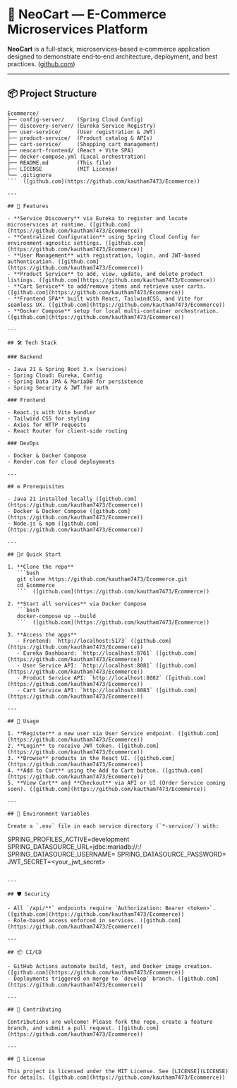 # 🛒 NeoCart — E-Commerce Microservices Platform

**NeoCart** is a full‑stack, microservices‑based e‑commerce application designed to demonstrate end‑to‑end architecture, deployment, and best practices. ([github.com](https://github.com/kautham7473/Ecommerce))

---

## 📦 Project Structure

```
Ecommerce/                         
├── config-server/    (Spring Cloud Config)      
├── discovery-server/ (Eureka Service Registry)   
├── user-service/     (User registration & JWT)    
├── product-service/  (Product catalog & APIs)     
├── cart-service/     (Shopping cart management)   
├── neocart-frontend/ (React + Vite SPA)          
├── docker-compose.yml (Local orchestration)      
├── README.md         (This file)                
├── LICENSE           (MIT License)              
└── .gitignore                                      
```  ([github.com](https://github.com/kautham7473/Ecommerce))

---

## 🚀 Features

- **Service Discovery** via Eureka to register and locate microservices at runtime. ([github.com](https://github.com/kautham7473/Ecommerce))
- **Centralized Configuration** using Spring Cloud Config for environment‑agnostic settings. ([github.com](https://github.com/kautham7473/Ecommerce))
- **User Management** with registration, login, and JWT‑based authentication. ([github.com](https://github.com/kautham7473/Ecommerce))
- **Product Service** to add, view, update, and delete product listings. ([github.com](https://github.com/kautham7473/Ecommerce))
- **Cart Service** to add/remove items and retrieve user carts. ([github.com](https://github.com/kautham7473/Ecommerce))
- **Frontend SPA** built with React, TailwindCSS, and Vite for seamless UX. ([github.com](https://github.com/kautham7473/Ecommerce))
- **Docker Compose** setup for local multi‑container orchestration. ([github.com](https://github.com/kautham7473/Ecommerce))

---

## 🛠️ Tech Stack

### Backend

- Java 21 & Spring Boot 3.x (services)
- Spring Cloud: Eureka, Config
- Spring Data JPA & MariaDB for persistence
- Spring Security & JWT for auth

### Frontend

- React.js with Vite bundler
- Tailwind CSS for styling
- Axios for HTTP requests
- React Router for client‑side routing

### DevOps

- Docker & Docker Compose
- Render.com for cloud deployments

---

## ⚙️ Prerequisites

- Java 21 installed locally ([github.com](https://github.com/kautham7473/Ecommerce))
- Docker & Docker Compose ([github.com](https://github.com/kautham7473/Ecommerce))
- Node.js & npm ([github.com](https://github.com/kautham7473/Ecommerce))

---

## 🏃‍♂️ Quick Start

1. **Clone the repo**
   ```bash
   git clone https://github.com/kautham7473/Ecommerce.git
   cd Ecommerce
   ```  ([github.com](https://github.com/kautham7473/Ecommerce))

2. **Start all services** via Docker Compose
   ```bash
   docker-compose up --build
   ```  ([github.com](https://github.com/kautham7473/Ecommerce))

3. **Access the apps**
   - Frontend: `http://localhost:5173` ([github.com](https://github.com/kautham7473/Ecommerce))
   - Eureka Dashboard: `http://localhost:8761` ([github.com](https://github.com/kautham7473/Ecommerce))
   - User Service API: `http://localhost:8081` ([github.com](https://github.com/kautham7473/Ecommerce))
   - Product Service API: `http://localhost:8082` ([github.com](https://github.com/kautham7473/Ecommerce))
   - Cart Service API: `http://localhost:8083` ([github.com](https://github.com/kautham7473/Ecommerce))

---

## 🌟 Usage

1. **Register** a new user via User Service endpoint. ([github.com](https://github.com/kautham7473/Ecommerce))
2. **Login** to receive JWT token. ([github.com](https://github.com/kautham7473/Ecommerce))
3. **Browse** products in the React UI. ([github.com](https://github.com/kautham7473/Ecommerce))
4. **Add to Cart** using the Add to Cart button. ([github.com](https://github.com/kautham7473/Ecommerce))
5. **View Cart** and **Checkout** via API or UI (Order Service coming soon). ([github.com](https://github.com/kautham7473/Ecommerce))

---

## 📝 Environment Variables

Create a `.env` file in each service directory (`*-service/`) with:
```
SPRING_PROFILES_ACTIVE=development
SPRING_DATASOURCE_URL=jdbc:mariadb://<host>:<port>/<db>
SPRING_DATASOURCE_USERNAME=<user>
SPRING_DATASOURCE_PASSWORD=<pass>
JWT_SECRET=<your_jwt_secret>
```  ([github.com](https://github.com/kautham7473/Ecommerce))

---

## 🛡️ Security

- All `/api/**` endpoints require `Authorization: Bearer <token>`. ([github.com](https://github.com/kautham7473/Ecommerce))
- Role‑based access enforced in services. ([github.com](https://github.com/kautham7473/Ecommerce))

---

## 📦 CI/CD

- GitHub Actions automate build, test, and Docker image creation. ([github.com](https://github.com/kautham7473/Ecommerce))
- Deployments triggered on merge to `develop` branch. ([github.com](https://github.com/kautham7473/Ecommerce))

---

## 🤝 Contributing

Contributions are welcome! Please fork the repo, create a feature branch, and submit a pull request. ([github.com](https://github.com/kautham7473/Ecommerce))

---

## 📄 License

This project is licensed under the MIT License. See [LICENSE](LICENSE) for details. ([github.com](https://github.com/kautham7473/Ecommerce))

